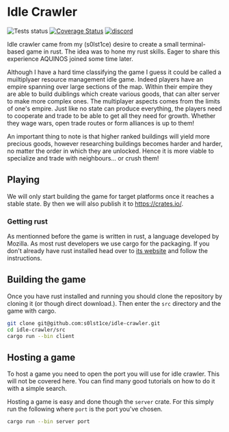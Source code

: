 # Idle Crawler

![Tests status](https://api.travis-ci.com/s0lst1ce/idle-crawler.svg?token=zSiHNMEiVbeuTV5tCj6L&branch=master&status=started) [![Coverage Status](https://coveralls.io/repos/github/s0lst1ce/idle-crawler/badge.svg?branch=master)](https://coveralls.io/github/s0lst1ce/idle-crawler?branch=master) <a href="https://discord.gg/mpGM5cg"><img src="https://discord.com/api/guilds/564213369834307600/embed.png" alt="discord"></a>


Idle crawler came from my (s0lst1ce) desire to create a small terminal-based game in rust. The idea was to hone my rust skills. Eager to share this experience AQUINOS joined some time later.

Although I have a hard time classifying the game I guess it could be called a muiltiplyaer resource management idle game. Indeed players have an empire spanning over large sections of the map. Within their empire they are able to build duiblings which create various goods, that can alter server to make more complex ones. The multiplayer aspects comes from the limits of one's empire. Just like no state can produce everything, the players need to cooperate and trade to be able to get all they need for growth. Whether they wage wars, open trade routes or form alliances is up to them!

An important thing to note is that higher ranked buildings will yield more precious goods, however researching buildings becomes harder and harder, no matter the order in which they are unlocked. Hence it is more viable to specialize and trade with neighbours... or crush them!



## Playing

We will only start building the game for target platforms once it reaches a stable state. By then we will also publish it to https://crates.io/.

### Getting rust

As mentionned before the game is written in rust, a language developed by Mozilla. As most rust developers we use cargo for the packaging. If you don't already have rust installed head over to [its website](https://www.rust-lang.org/learn/get-started) and follow the instructions.

## Building the game

Once you have rust installed and running you should clone the repository by cloning it (or though direct download.). Then enter the `src` directory and the game with cargo.

```bash
git clone git@github.com:s0lst1ce/idle-crawler.git
cd idle-crawler/src
cargo run --bin client
```

## 

## Hosting a game

To host a game you need to open the port you will use for idle crawler. This will not be covered here. You can find many good tutorials on how to do it with a simple search.

Hosting a game is easy and done though the `server` crate. For this simply run the following where `port` is the port you've chosen.

```bash
cargo run --bin server port
```
